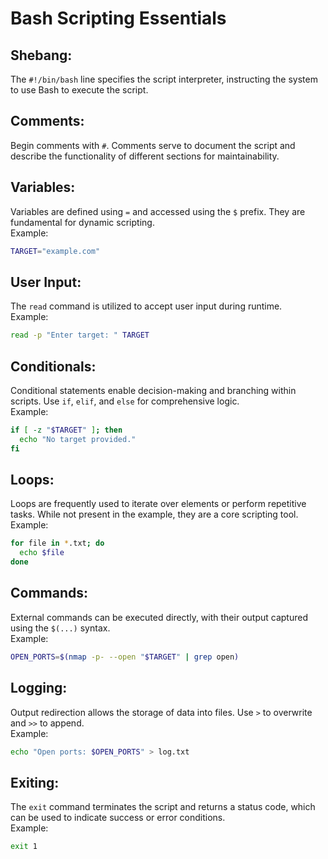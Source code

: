
# Bash Scripting Essentials

## Shebang:
The `#!/bin/bash` line specifies the script interpreter, instructing the system to use Bash to execute the script.

## Comments:
Begin comments with `#`. Comments serve to document the script and describe the functionality of different sections for maintainability.

## Variables:
Variables are defined using `=` and accessed using the `$` prefix. They are fundamental for dynamic scripting.  
Example:
```bash
TARGET="example.com"
```

## User Input:
The `read` command is utilized to accept user input during runtime.  
Example:
```bash
read -p "Enter target: " TARGET
```

## Conditionals:
Conditional statements enable decision-making and branching within scripts. Use `if`, `elif`, and `else` for comprehensive logic.  
Example:
```bash
if [ -z "$TARGET" ]; then
  echo "No target provided."
fi
```

## Loops:
Loops are frequently used to iterate over elements or perform repetitive tasks. While not present in the example, they are a core scripting tool.  
Example:
```bash
for file in *.txt; do
  echo $file
done
```

## Commands:
External commands can be executed directly, with their output captured using the `$(...)` syntax.  
Example:
```bash
OPEN_PORTS=$(nmap -p- --open "$TARGET" | grep open)
```

## Logging:
Output redirection allows the storage of data into files. Use `>` to overwrite and `>>` to append.  
Example:
```bash
echo "Open ports: $OPEN_PORTS" > log.txt
```

## Exiting:
The `exit` command terminates the script and returns a status code, which can be used to indicate success or error conditions.  
Example:
```bash
exit 1
```
